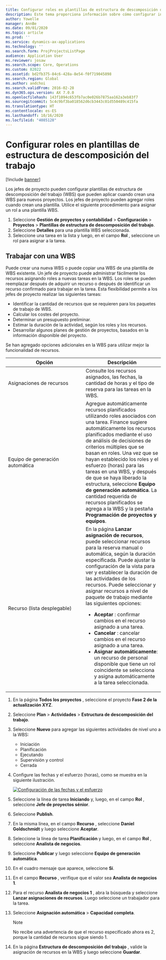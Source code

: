 ```yaml
---
title: Configurar roles en plantillas de estructura de descomposición del trabajo
description: Este tema proporciona información sobre cómo configurar información de roles en las plantillas de estructura de descomposición del trabajo.
author: Yowelle
manager: AnnBe
ms.date: 09/01/2020
ms.topic: article
ms.prod: ''
ms.service: dynamics-ax-applications
ms.technology: ''
ms.search.form: ProjProjectsListPage
audience: Application User
ms.reviewer: josaw
ms.search.scope: Core, Operations
ms.custom: 82022
ms.assetid: bd2fb375-84c6-428a-8e54-f0f719045898
ms.search.region: Global
ms.author: andchoi
ms.search.validFrom: 2016-02-28
ms.dyn365.ops.version: AX 7.0.0
ms.openlocfilehash: 143f1094c653fb7ac0e026b7875aa162a3eb83f7
ms.sourcegitcommit: 5c4c9bf3ba018562d6cb3443c01d550489c415fa
ms.translationtype: HT
ms.contentlocale: es-ES
ms.lasthandoff: 10/16/2020
ms.locfileid: "4085128"
---
```

# <a name="set-up-roles-on-work-breakdown-structure-templates"></a>Configurar roles en plantillas de estructura de descomposición del trabajo

[!include [banner](../includes/banner.md)]

Los jefes de proyecto pueden configurar plantillas de estructura de descomposición del trabajo (WBS) que pueden aplicar cuando crean una WBS para nuevos proyectos. Los jefes de proyecto pueden agregar roles cuando crean una plantilla. Utilice el siguiente procedimiento para asignar un rol a una plantilla WBS.

1. Seleccione **Gestión de proyectos y contabilidad** > **Configuración** > **Proyectos** > **Plantillas de estructura de descomposición del trabajo**.
2. Seleccione **Detalles** para una plantilla WBS seleccionada.
3. Seleccione una tarea en la lista y luego, en el campo **Rol** , seleccione un rol para asignar a la tarea.

## <a name="work-with-a-wbs"></a>Trabajar con una WBS

Puede crear una nueva WBS o puede copiar una WBS de una plantilla de WBS existente. Un jefe de proyecto puede administrar fácilmente los recursos asignando roles a nuevas tareas en la WBS. Los roles se pueden reemplazar después de adquirir un recurso o después de identificar un recurso confirmado para trabajar en la tarea. Esta flexibilidad permite a los jefes de proyecto realizar las siguientes tareas:

- Identificar la cantidad de recursos que se requieren para los paquetes de trabajo de WBS.
- Calcular los costes del proyecto.
- Determinar un presupuesto preliminar.
- Estimar la duración de la actividad, según los roles y los recursos.
- Desarrollar algunos planes de gestión de proyectos, basados en la información disponible del proyecto.

Se han agregado opciones adicionales en la WBS para utilizar mejor la funcionalidad de recursos.

<table>
<colgroup>
<col width="50%" />
<col width="50%" />
</colgroup>
<thead>
<tr class="header">
<th>Opción</th>
<th>Descripción</th>
</tr>
</thead>
<tbody>
<tr class="odd">
<td>Asignaciones de recursos</td>
<td>Consulte los recursos asignados, las fechas, la cantidad de horas y el tipo de reserva para las tareas en la WBS.</td>
</tr>
<tr class="even">
<td>Equipo de generación automática</td>
<td>Agregue automáticamente recursos planificados utilizando roles asociados con una tarea. Finance sugiere automáticamente los recursos planificados mediante el uso de análisis de decisiones de criterios múltiples que se basan en roles. Una vez que se hayan establecido los roles y el esfuerzo (horas) para las tareas en una WBS, y después de que se haya liberado la estructura, seleccione <strong>Equipo de generación automática</strong>. La cantidad requerida de recursos planificados se agrega a la WBS y la pestaña <strong>Programación de proyectos y equipos</strong>.</td>
</tr>
<tr class="odd">
<td>Recurso (lista desplegable)</td>
<td>En la página <strong>Lanzar asignación de recursos</strong>, puede seleccionar recursos para la reserva manual o automática, según la duración especificada. Puede ajustar la configuración de la vista para ver y establecer la duración de las actividades de los recursos. Puede seleccionar y asignar recursos a nivel de paquete de trabajo mediante las siguientes opciones:
<ul>
<li><strong>Aceptar</strong> : confirmar cambios en el recurso asignado a una tarea.</li>
<li><strong>Cancelar</strong> : cancelar cambios en el recurso asignado a una tarea.</li>
<li><strong>Asignar automáticamente</strong>: un recurso de personal disponible que tiene un rol coincidente se selecciona y asigna automáticamente a la tarea seleccionada.</li>
</ul></td>
</tr>
</tbody>
</table>

1. En la página **Todos los proyectos** , seleccione el proyecto **Fase 2 de la actualización XYZ**.
2. Seleccione **Plan** > **Actividades** > **Estructura de descomposición del trabajo**.
3. Seleccione **Nuevo** para agregar las siguientes actividades de nivel uno a la WBS:

    - Iniciación
    - Planificación
    - Ejecutando
    - Supervisión y control
    - Cerrada

4. Configure las fechas y el esfuerzo (horas), como se muestra en la siguiente ilustración.

    [![Configuración de las fechas y el esfuerzo](./media/projectresourcing10.jpg)](./media/projectresourcing10.jpg)

5. Seleccione la línea de tarea **Iniciando** y, luego, en el campo **Rol** , seleccione **Jefe de proyectos sénior**.
6. Seleccione **Publish**.
7. En la misma línea, en el campo **Recurso** , seleccione **Daniel Goldschmidt** y luego seleccione **Aceptar**.
8. Seleccione la línea de tarea **Planificación** y luego, en el campo **Rol** , seleccione **Analista de negocios**.
9. Seleccione **Publicar** y luego seleccione **Equipo de generación automática**.
10. En el cuadro mensaje que aparece, seleccione **Sí**.
11. En el campo **Recurso** , verifique que el valor sea **Analista de negocios 1**.
12. Para el recurso **Analista de negocios 1** , abra la búsqueda y seleccione **Lanzar asignaciones de recursos**. Luego seleccione un trabajador para la tarea.
13. Seleccione **Asignación automática** &gt; **Capacidad completa**.

    > [!NOTE] 
    > No recibe una advertencia de que el recurso especificado ahora es 2, porque la cantidad de recursos sigue siendo 1.

14. En la página **Estructura de descomposición del trabajo** , valide la asignación de recursos en la WBS y luego seleccione **Guardar**.
